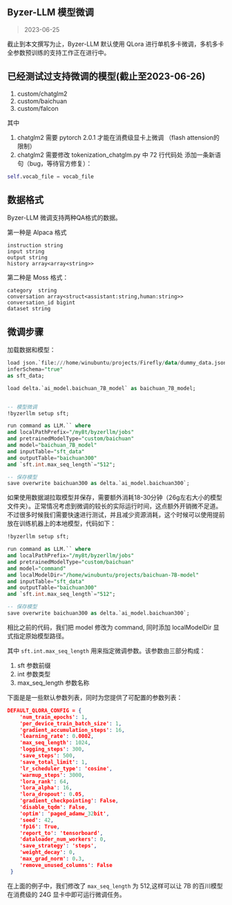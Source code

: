 ## Byzer-LLM 模型微调

> 2023-06-25

截止到本文撰写为止，Byzer-LLM 默认使用 QLora 进行单机多卡微调，多机多卡全参数预训练的支持工作正在进行中。

## 已经测试过支持微调的模型(截止至2023-06-26)

1. custom/chatglm2
2. custom/baichuan
3. custom/falcon

其中 

1. chatglm2 需要 pytorch 2.0.1 才能在消费级显卡上微调 （flash attension的限制）
2. chatglm2 需要修改 tokenization_chatglm.py 中 72 行代码处 添加一条新语句（bug，等待官方修复）：

```python
self.vocab_file = vocab_file
```


## 数据格式

Byzer-LLM 微调支持两种QA格式的数据。

第一种是 Alpaca 格式

```
instruction string
input string
output string
history array<array<string>>
```

第二种是 Moss 格式：

```
category  string
conversation array<struct<assistant:string,human:string>>
conversation_id bigint
dataset string
```

## 微调步骤

加载数据和模型：

```sql
load json.`file:///home/winubuntu/projects/Firefly/data/dummy_data.jsonl` where
inferSchema="true"
as sft_data;

load delta.`ai_model.baichuan_7B_model` as baichuan_7B_model;
```


```sql

-- 模型微调
!byzerllm setup sft;

run command as LLM.`` where 
and localPathPrefix="/my8t/byzerllm/jobs"
and pretrainedModelType="custom/baichuan"
and model="baichuan_7B_model"
and inputTable="sft_data"
and outputTable="baichuan300"
and `sft.int.max_seq_length`="512";

-- 保存模型
save overwrite baichuan300 as delta.`ai_model.baichuan300`;
```

如果使用数据湖拉取模型并保存，需要额外消耗18-30分钟（26g左右大小的模型文件夹）。正常情况考虑到微调的较长的实际运行时间，这点额外开销微不足道。
不过很多时候我们需要快速进行测试，并且减少资源消耗，这个时候可以使用提前放在训练机器上的本地模型，代码如下：


```sql
!byzerllm setup sft;

run command as LLM.`` where 
and localPathPrefix="/my8t/byzerllm/jobs"
and pretrainedModelType="custom/baichuan"
and model="command"
and localModelDir="/home/winubuntu/projects/baichuan-7B-model"
and inputTable="sft_data"
and outputTable="baichuan300"
and `sft.int.max_seq_length`="512";

-- 保存模型
save overwrite baichuan300 as delta.`ai_model.baichuan300`;
```

相比之前的代码，我们把 model 修改为 command, 同时添加 localModelDir 显式指定原始模型路径。

其中 `sft.int.max_seq_length` 用来指定微调参数。该参数由三部分构成：

1. sft 参数前缀
2. int  参数类型
3. max_seq_length 参数名称

下面是是一些默认参数列表，同时为您提供了可配置的参数列表：

```json
DEFAULT_QLORA_CONFIG = {    
    'num_train_epochs': 1,
    'per_device_train_batch_size': 1,
    'gradient_accumulation_steps': 16,
    'learning_rate': 0.0002,
    'max_seq_length': 1024,
    'logging_steps': 300,
    'save_steps': 500,
    'save_total_limit': 1,
    'lr_scheduler_type': 'cosine',
    'warmup_steps': 3000,
    'lora_rank': 64,
    'lora_alpha': 16,
    'lora_dropout': 0.05,
    'gradient_checkpointing': False,
    'disable_tqdm': False,
    'optim': 'paged_adamw_32bit',
    'seed': 42,
    'fp16': True,
    'report_to': 'tensorboard',
    'dataloader_num_workers': 0,
    'save_strategy': 'steps',
    'weight_decay': 0,
    'max_grad_norm': 0.3,
    'remove_unused_columns': False
 }
```

在上面的例子中，我们修改了 `max_seq_length` 为 512,这样可以让 7B 的百川模型在消费级的 24G 显卡中即可运行微调任务。


